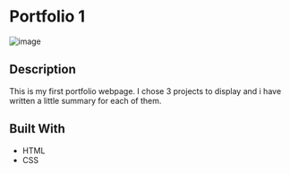 # Portfolio 1

![image](https://github.com/Kiretwo/portfolio-1/assets/142889041/334f0df9-e841-4500-9ef9-40b153d31574)


## Description

This is my first portfolio webpage. I chose 3 projects to display and i have written a little summary for each of them.

## Built With

- HTML
- CSS


